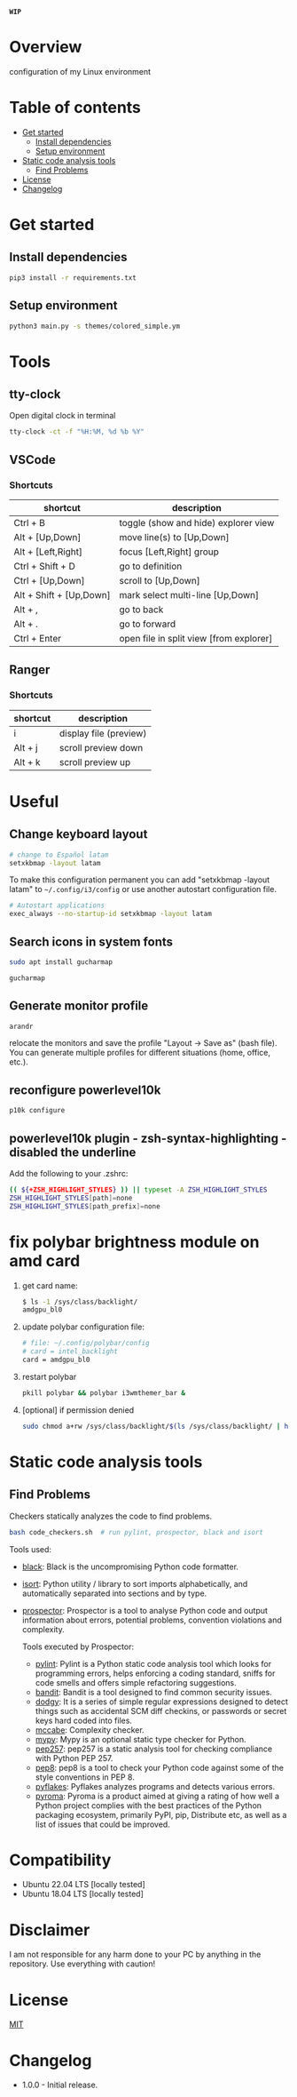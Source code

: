 **`WIP`**

# Overview
configuration of my Linux environment


# Table of contents

* [Get started](#get-started)
  * [Install dependencies](#install-dependencies)
  * [Setup environment](#setup-environment)
* [Static code analysis tools](#static-code-analysis-tools)
  * [Find Problems](#find-problems)
* [License](#license)
* [Changelog](#changelog)

# Get started

## Install dependencies

```bash
pip3 install -r requirements.txt
```

## Setup environment

```bash
python3 main.py -s themes/colored_simple.ym
```

# Tools

## tty-clock

Open digital clock in terminal

```bash
tty-clock -ct -f "%H:%M, %d %b %Y"
```

## VSCode

### Shortcuts

| shortcut                 | description                             |
| -                        | -                                       |
| Ctrl + B                 | toggle (show and hide) explorer view    |
| Alt  + [Up,Down]         | move line(s) to [Up,Down]               |
| Alt  + [Left,Right]      | focus [Left,Right] group                |
| Ctrl + Shift + D         | go to definition                        |
| Ctrl + [Up,Down]         | scroll to [Up,Down]                     |
| Alt  + Shift + [Up,Down] | mark select multi-line [Up,Down]        |
| Alt  + ,                 | go to back                              |
| Alt  + .                 | go to forward                           |
| Ctrl + Enter             | open file in split view [from explorer] |


## Ranger

### Shortcuts

| shortcut | description            |
| -        | -                      |
| i        | display file (preview) |
| Alt + j  | scroll preview down    |
| Alt + k  | scroll preview up      |


# Useful

## Change keyboard layout

```bash
# change to Español latam
setxkbmap -layout latam
```

To make this configuration permanent you can add "setxkbmap -layout latam" to `~/.config/i3/config` or use another
autostart configuration file.

```bash
# Autostart applications
exec_always --no-startup-id setxkbmap -layout latam
```

## Search icons in system fonts

```bash
sudo apt install gucharmap

gucharmap
```

## Generate monitor profile

```bash
arandr
```

relocate the monitors and save the profile "Layout -> Save as" (bash file). You can generate multiple profiles for different situations (home, office, etc.).

## reconfigure powerlevel10k

```bash
p10k configure
```

## powerlevel10k plugin - zsh-syntax-highlighting - disabled the underline

Add the following to your .zshrc:

```bash
(( ${+ZSH_HIGHLIGHT_STYLES} )) || typeset -A ZSH_HIGHLIGHT_STYLES
ZSH_HIGHLIGHT_STYLES[path]=none
ZSH_HIGHLIGHT_STYLES[path_prefix]=none
```

# fix polybar brightness module on amd card

1. get card name:

    ```bash
    $ ls -1 /sys/class/backlight/
    amdgpu_bl0
    ```

2. update polybar configuration file:

    ```bash
    # file: ~/.config/polybar/config
    # card = intel_backlight
    card = amdgpu_bl0
    ```

3. restart polybar

    ```bash
    pkill polybar && polybar i3wmthemer_bar &
    ```

4. [optional] if permission denied

    ```bash
    sudo chmod a+rw /sys/class/backlight/$(ls /sys/class/backlight/ | head -n 1)/brightness
    ```

# Static code analysis tools

## Find Problems

Checkers statically analyzes the code to find problems.

```bash
bash code_checkers.sh  # run pylint, prospector, black and isort
```

Tools used:
- [black](https://github.com/psf/black): Black is the uncompromising Python code formatter.
- [isort](https://pycqa.github.io/isort/): Python utility / library to sort imports alphabetically, and automatically separated into sections and by type.
- [prospector](https://github.com/PyCQA/prospector): Prospector is a tool to analyse Python code and output information about errors, potential problems, convention violations and complexity.

  Tools executed by Prospector:
  - [pylint](https://github.com/PyCQA/pylint): Pylint is a Python static code analysis tool which looks for programming errors,   helps enforcing a coding standard, sniffs for code smells and offers simple refactoring suggestions.
  - [bandit](https://github.com/PyCQA/bandit): Bandit is a tool designed to find common security issues.
  - [dodgy](https://github.com/landscapeio/dodgy): It is a series of simple regular expressions designed to detect things such as accidental SCM diff checkins, or passwords or secret keys hard coded into files.
  - [mccabe](https://github.com/PyCQA/mccabe): Complexity checker.
  - [mypy](https://github.com/python/mypy): Mypy is an optional static type checker for Python.
  - [pep257](https://github.com/PyCQA/pydocstyle): pep257 is a static analysis tool for checking compliance with Python PEP 257.
  - [pep8](https://pep8.readthedocs.io/en/release-1.7.x/): pep8 is a tool to check your Python code against some of the style conventions in PEP 8.
  - [pyflakes](https://github.com/PyCQA/pyflakes): Pyflakes analyzes programs and detects various errors.
  - [pyroma](https://github.com/regebro/pyroma): Pyroma is a product aimed at giving a rating of how well a Python project complies with the best practices of the Python packaging ecosystem, primarily PyPI, pip, Distribute etc, as well as a list of issues that could be improved.

# Compatibility

- Ubuntu 22.04 LTS [locally tested]
- Ubuntu 18.04 LTS [locally tested]

# Disclaimer

I am not responsible for any harm done to your PC by anything in the repository. Use everything with caution!

# License

[MIT](./LICENSE)

# Changelog

- 1.0.0 - Initial release.
